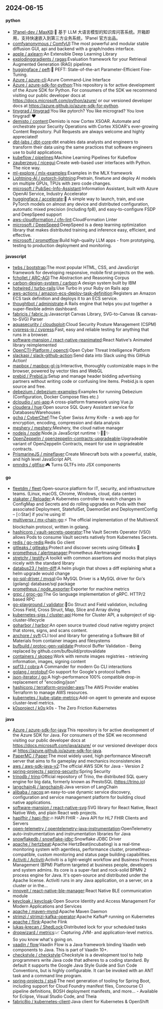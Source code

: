 ## 2024-06-15

#### python
* [1Panel-dev / MaxKB](https://github.com/1Panel-dev/MaxKB):🚀 基于 LLM 大语言模型的知识库问答系统。开箱即用，支持快速嵌入到第三方业务系统，1Panel 官方出品。
* [comfyanonymous / ComfyUI](https://github.com/comfyanonymous/ComfyUI):The most powerful and modular stable diffusion GUI, api and backend with a graph/nodes interface.
* [apple / axlearn](https://github.com/apple/axlearn):An Extensible Deep Learning Library
* [explodinggradients / ragas](https://github.com/explodinggradients/ragas):Evaluation framework for your Retrieval Augmented Generation (RAG) pipelines
* [huggingface / peft](https://github.com/huggingface/peft):🤗 PEFT: State-of-the-art Parameter-Efficient Fine-Tuning.
* [Azure / azure-cli](https://github.com/Azure/azure-cli):Azure Command-Line Interface
* [Azure / azure-sdk-for-python](https://github.com/Azure/azure-sdk-for-python):This repository is for active development of the Azure SDK for Python. For consumers of the SDK we recommend visiting our public developer docs at https://docs.microsoft.com/python/azure/ or our versioned developer docs at https://azure.github.io/azure-sdk-for-python.
* [tinygrad / tinygrad](https://github.com/tinygrad/tinygrad):You like pytorch? You like micrograd? You love tinygrad! ❤️
* [demisto / content](https://github.com/demisto/content):Demisto is now Cortex XSOAR. Automate and orchestrate your Security Operations with Cortex XSOAR's ever-growing Content Repository. Pull Requests are always welcome and highly appreciated!
* [dbt-labs / dbt-core](https://github.com/dbt-labs/dbt-core):dbt enables data analysts and engineers to transform their data using the same practices that software engineers use to build applications.
* [kubeflow / pipelines](https://github.com/kubeflow/pipelines):Machine Learning Pipelines for Kubeflow
* [zauberzeug / nicegui](https://github.com/zauberzeug/nicegui):Create web-based user interfaces with Python. The nice way.
* [ml-explore / mlx-examples](https://github.com/ml-explore/mlx-examples):Examples in the MLX framework
* [Lightning-AI / pytorch-lightning](https://github.com/Lightning-AI/pytorch-lightning):Pretrain, finetune and deploy AI models on multiple GPUs, TPUs with zero code changes.
* [microsoft / PubSec-Info-Assistant](https://github.com/microsoft/PubSec-Info-Assistant):Information Assistant, built with Azure OpenAI Service, Industry Accelerator
* [huggingface / accelerate](https://github.com/huggingface/accelerate):🚀 A simple way to launch, train, and use PyTorch models on almost any device and distributed configuration, automatic mixed precision (including fp8), and easy-to-configure FSDP and DeepSpeed support
* [aws-cloudformation / cfn-lint](https://github.com/aws-cloudformation/cfn-lint):CloudFormation Linter
* [microsoft / DeepSpeed](https://github.com/microsoft/DeepSpeed):DeepSpeed is a deep learning optimization library that makes distributed training and inference easy, efficient, and effective.
* [microsoft / promptflow](https://github.com/microsoft/promptflow):Build high-quality LLM apps - from prototyping, testing to production deployment and monitoring.

#### javascript
* [twbs / bootstrap](https://github.com/twbs/bootstrap):The most popular HTML, CSS, and JavaScript framework for developing responsive, mobile first projects on the web.
* [fchollet / ARC-AGI](https://github.com/fchollet/ARC-AGI):The Abstraction and Reasoning Corpus
* [carbon-design-system / carbon](https://github.com/carbon-design-system/carbon):A design system built by IBM
* [hotwired / turbo-rails](https://github.com/hotwired/turbo-rails):Use Turbo in your Ruby on Rails app
* [aws-actions / amazon-ecs-deploy-task-definition](https://github.com/aws-actions/amazon-ecs-deploy-task-definition):Registers an Amazon ECS task definition and deploys it to an ECS service.
* [thoughtbot / administrate](https://github.com/thoughtbot/administrate):A Rails engine that helps you put together a super-flexible admin dashboard.
* [fabricjs / fabric.js](https://github.com/fabricjs/fabric.js):Javascript Canvas Library, SVG-to-Canvas (& canvas-to-SVG) Parser
* [aquasecurity / cloudsploit](https://github.com/aquasecurity/cloudsploit):Cloud Security Posture Management (CSPM)
* [cypress-io / cypress](https://github.com/cypress-io/cypress):Fast, easy and reliable testing for anything that runs in a browser.
* [software-mansion / react-native-reanimated](https://github.com/software-mansion/react-native-reanimated):React Native's Animated library reimplemented
* [OpenCTI-Platform / opencti](https://github.com/OpenCTI-Platform/opencti):Open Cyber Threat Intelligence Platform
* [slackapi / slack-github-action](https://github.com/slackapi/slack-github-action):Send data into Slack using this GitHub Action!
* [mapbox / mapbox-gl-js](https://github.com/mapbox/mapbox-gl-js):Interactive, thoroughly customizable maps in the browser, powered by vector tiles and WebGL
* [prebid / Prebid.js](https://github.com/prebid/Prebid.js):Setup and manage header bidding advertising partners without writing code or confusing line items. Prebid.js is open source and free.
* [debezium / debezium-examples](https://github.com/debezium/debezium-examples):Examples for running Debezium (Configuration, Docker Compose files etc.)
* [dcloudio / uni-app](https://github.com/dcloudio/uni-app):A cross-platform framework using Vue.js
* [cloudera / hue](https://github.com/cloudera/hue):Open source SQL Query Assistant service for Databases/Warehouses
* [gchq / CyberChef](https://github.com/gchq/CyberChef):The Cyber Swiss Army Knife - a web app for encryption, encoding, compression and data analysis
* [meshery / meshery](https://github.com/meshery/meshery):Meshery, the cloud native manager
* [nodejs / node](https://github.com/nodejs/node):Node.js JavaScript runtime ✨🐢🚀✨
* [OpenZeppelin / openzeppelin-contracts-upgradeable](https://github.com/OpenZeppelin/openzeppelin-contracts-upgradeable):Upgradeable variant of OpenZeppelin Contracts, meant for use in upgradeable contracts.
* [PrismarineJS / mineflayer](https://github.com/PrismarineJS/mineflayer):Create Minecraft bots with a powerful, stable, and high level JavaScript API.
* [pmndrs / gltfjsx](https://github.com/pmndrs/gltfjsx):🎮 Turns GLTFs into JSX components

#### go
* [fleetdm / fleet](https://github.com/fleetdm/fleet):Open-source platform for IT, security, and infrastructure teams. (Linux, macOS, Chrome, Windows, cloud, data center)
* [stakater / Reloader](https://github.com/stakater/Reloader):A Kubernetes controller to watch changes in ConfigMap and Secrets and do rolling upgrades on Pods with their associated Deployment, StatefulSet, DaemonSet and DeploymentConfig – [✩Star] if you're using it!
* [multiversx / mx-chain-go](https://github.com/multiversx/mx-chain-go):⚡ The official implementation of the MultiversX blockchain protocol, written in golang.
* [hashicorp / vault-secrets-operator](https://github.com/hashicorp/vault-secrets-operator):The Vault Secrets Operator (VSO) allows Pods to consume Vault secrets natively from Kubernetes Secrets.
* [redis / go-redis](https://github.com/redis/go-redis):Redis Go client
* [gitleaks / gitleaks](https://github.com/gitleaks/gitleaks):Protect and discover secrets using Gitleaks 🔑
* [prometheus / alertmanager](https://github.com/prometheus/alertmanager):Prometheus Alertmanager
* [stretchr / testify](https://github.com/stretchr/testify):A toolkit with common assertions and mocks that plays nicely with the standard library
* [databus23 / helm-diff](https://github.com/databus23/helm-diff):A helm plugin that shows a diff explaining what a helm upgrade would change
* [go-sql-driver / mysql](https://github.com/go-sql-driver/mysql):Go MySQL Driver is a MySQL driver for Go's (golang) database/sql package
* [prometheus / node_exporter](https://github.com/prometheus/node_exporter):Exporter for machine metrics
* [grpc / grpc-go](https://github.com/grpc/grpc-go):The Go language implementation of gRPC. HTTP/2 based RPC
* [go-playground / validator](https://github.com/go-playground/validator):💯Go Struct and Field validation, including Cross Field, Cross Struct, Map, Slice and Array diving
* [kubernetes-sigs / cluster-api](https://github.com/kubernetes-sigs/cluster-api):Home for Cluster API, a subproject of sig-cluster-lifecycle
* [goharbor / harbor](https://github.com/goharbor/harbor):An open source trusted cloud native registry project that stores, signs, and scans content.
* [anchore / syft](https://github.com/anchore/syft):CLI tool and library for generating a Software Bill of Materials from container images and filesystems
* [bufbuild / protoc-gen-validate](https://github.com/bufbuild/protoc-gen-validate):Protocol Buffer Validation - Being replaced by github.com/bufbuild/protovalidate
* [containers / skopeo](https://github.com/containers/skopeo):Work with remote images registries - retrieving information, images, signing content
* [spf13 / cobra](https://github.com/spf13/cobra):A Commander for modern Go CLI interactions
* [golang / protobuf](https://github.com/golang/protobuf):Go support for Google's protocol buffers
* [json-iterator / go](https://github.com/json-iterator/go):A high-performance 100% compatible drop-in replacement of "encoding/json"
* [hashicorp / terraform-provider-aws](https://github.com/hashicorp/terraform-provider-aws):The AWS Provider enables Terraform to manage AWS resources.
* [kubernetes / kube-state-metrics](https://github.com/kubernetes/kube-state-metrics):Add-on agent to generate and expose cluster-level metrics.
* [k0sproject / k0s](https://github.com/k0sproject/k0s):k0s - The Zero Friction Kubernetes

#### java
* [Azure / azure-sdk-for-java](https://github.com/Azure/azure-sdk-for-java):This repository is for active development of the Azure SDK for Java. For consumers of the SDK we recommend visiting our public developer docs at https://docs.microsoft.com/java/azure/ or our versioned developer docs at https://azure.github.io/azure-sdk-for-java.
* [PaperMC / Paper](https://github.com/PaperMC/Paper):The most widely used, high performance Minecraft server that aims to fix gameplay and mechanics inconsistencies
* [aws / aws-sdk-java-v2](https://github.com/aws/aws-sdk-java-v2):The official AWS SDK for Java - Version 2
* [spring-projects / spring-security](https://github.com/spring-projects/spring-security):Spring Security
* [trinodb / trino](https://github.com/trinodb/trino):Official repository of Trino, the distributed SQL query engine for big data, formerly known as PrestoSQL (https://trino.io)
* [langchain4j / langchain4j](https://github.com/langchain4j/langchain4j):Java version of LangChain
* [alibaba / nacos](https://github.com/alibaba/nacos):an easy-to-use dynamic service discovery, configuration and service management platform for building cloud native applications.
* [software-mansion / react-native-svg](https://github.com/software-mansion/react-native-svg):SVG library for React Native, React Native Web, and plain React web projects.
* [hapifhir / hapi-fhir](https://github.com/hapifhir/hapi-fhir):🔥 HAPI FHIR - Java API for HL7 FHIR Clients and Servers
* [open-telemetry / opentelemetry-java-instrumentation](https://github.com/open-telemetry/opentelemetry-java-instrumentation):OpenTelemetry auto-instrumentation and instrumentation libraries for Java
* [snowflakedb / snowflake-jdbc](https://github.com/snowflakedb/snowflake-jdbc):Snowflake JDBC Driver
* [apache / hertzbeat](https://github.com/apache/hertzbeat):Apache HertzBeat(incubating) is a real-time monitoring system with agentless, performance cluster, prometheus-compatible, custom monitoring and status page building capabilities.
* [Activiti / Activiti](https://github.com/Activiti/Activiti):Activiti is a light-weight workflow and Business Process Management (BPM) Platform targeted at business people, developers and system admins. Its core is a super-fast and rock-solid BPMN 2 process engine for Java. It's open-source and distributed under the Apache license. Activiti runs in any Java application, on a server, on a cluster or in the…
* [innoveit / react-native-ble-manager](https://github.com/innoveit/react-native-ble-manager):React Native BLE communication module
* [keycloak / keycloak](https://github.com/keycloak/keycloak):Open Source Identity and Access Management For Modern Applications and Services
* [apache / maven-mvnd](https://github.com/apache/maven-mvnd):Apache Maven Daemon
* [strimzi / strimzi-kafka-operator](https://github.com/strimzi/strimzi-kafka-operator):Apache Kafka® running on Kubernetes
* [apache / flink](https://github.com/apache/flink):Apache Flink
* [lukas-krecan / ShedLock](https://github.com/lukas-krecan/ShedLock):Distributed lock for your scheduled tasks
* [dropwizard / metrics](https://github.com/dropwizard/metrics):📈 Capturing JVM- and application-level metrics. So you know what's going on.
* [vaadin / flow](https://github.com/vaadin/flow):Vaadin Flow is a Java framework binding Vaadin web components to Java. This is part of Vaadin 10+.
* [checkstyle / checkstyle](https://github.com/checkstyle/checkstyle):Checkstyle is a development tool to help programmers write Java code that adheres to a coding standard. By default it supports the Google Java Style Guide and Sun Code Conventions, but is highly configurable. It can be invoked with an ANT task and a command line program.
* [spring-projects / sts4](https://github.com/spring-projects/sts4):The next generation of tooling for Spring Boot, including support for Cloud Foundry manifest files, Concourse CI pipeline definitions, BOSH deployment manifests, and more... - Available for Eclipse, Visual Studio Code, and Theia
* [fabric8io / kubernetes-client](https://github.com/fabric8io/kubernetes-client):Java client for Kubernetes & OpenShift
